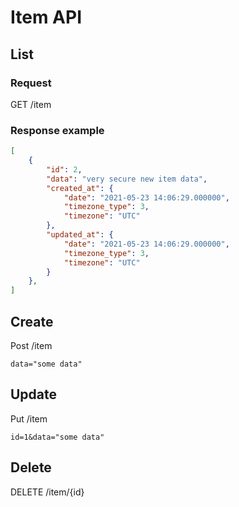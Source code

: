 # Item API

## List
### Request
GET /item
### Response example
```json
[
    {
        "id": 2,
        "data": "very secure new item data",
        "created_at": {
            "date": "2021-05-23 14:06:29.000000",
            "timezone_type": 3,
            "timezone": "UTC"
        },
        "updated_at": {
            "date": "2021-05-23 14:06:29.000000",
            "timezone_type": 3,
            "timezone": "UTC"
        }
    },
]
```

## Create
Post /item
```
data="some data"
```

## Update
Put /item
```
id=1&data="some data"
```

## Delete
DELETE /item/{id}
